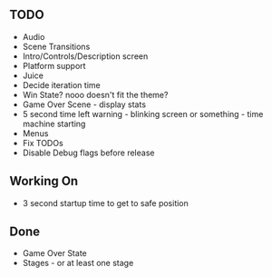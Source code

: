 ## TODO

* Audio
* Scene Transitions
* Intro/Controls/Description screen
* Platform support
* Juice
* Decide iteration time
* Win State? nooo doesn't fit the theme?
* Game Over Scene - display stats
* 5 second time left warning - blinking screen or something - time machine starting
* Menus
* Fix TODOs
* Disable Debug flags before release

## Working On

* 3 second startup time to get to safe position

## Done

* Game Over State
* Stages - or at least one stage